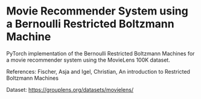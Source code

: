 # Movie Recommender System using a Bernoulli Restricted Boltzmann Machine
PyTorch implementation of the Bernoulli Restricted Boltzmann Machines for a movie recommender system using the MovieLens 100K dataset.

References: Fischer, Asja and Igel, Christian, An introduction to Restricted Boltzmann Machines

Dataset: https://grouplens.org/datasets/movielens/
